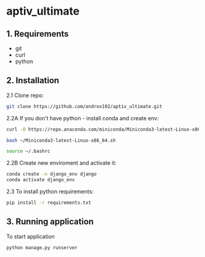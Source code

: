 # aptiv_ultimate

## 1. Requirements
- git
- curl
- python 

## 2. Installation

2.1 Clone repo:

```bash
git clone https://github.com/androx102/aptiv_ultimate.git
```

2.2A If you don't have python - install conda and create env:
```bash
curl -O https://repo.anaconda.com/miniconda/Miniconda3-latest-Linux-x86_64.sh

bash ~/Miniconda3-latest-Linux-x86_64.sh

source ~/.bashrc
```
2.2B
Create new enviroment and activate it:
```bash
conda create -n django_env django
conda activate django_env
```

2.3
To install python requirements:
```bash
pip install -r requirements.txt
```

## 3. Running application

To start application
```bash
python manage.py runserver
```

